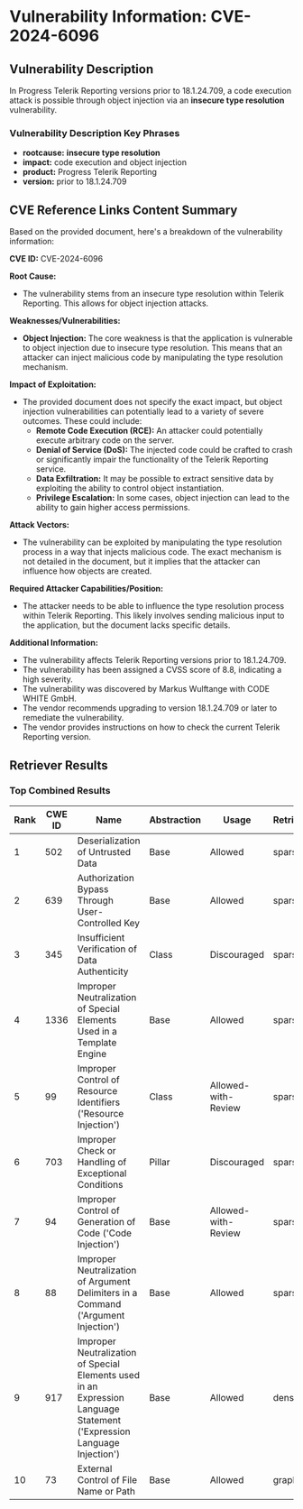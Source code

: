 # Vulnerability Information: CVE-2024-6096

## Vulnerability Description
In Progress Telerik Reporting versions prior to 18.1.24.709, a code execution attack is possible through object injection via an **insecure type resolution** vulnerability.

### Vulnerability Description Key Phrases
- **rootcause:** **insecure type resolution**
- **impact:** code execution and object injection
- **product:** Progress Telerik Reporting
- **version:** prior to 18.1.24.709

## CVE Reference Links Content Summary
Based on the provided document, here's a breakdown of the vulnerability information:

**CVE ID:** CVE-2024-6096

**Root Cause:**
* The vulnerability stems from an insecure type resolution within Telerik Reporting. This allows for object injection attacks.

**Weaknesses/Vulnerabilities:**
* **Object Injection:**  The core weakness is that the application is vulnerable to object injection due to insecure type resolution. This means that an attacker can inject malicious code by manipulating the type resolution mechanism.

**Impact of Exploitation:**
* The provided document does not specify the exact impact, but object injection vulnerabilities can potentially lead to a variety of severe outcomes. These could include:
    * **Remote Code Execution (RCE):** An attacker could potentially execute arbitrary code on the server.
    * **Denial of Service (DoS):** The injected code could be crafted to crash or significantly impair the functionality of the Telerik Reporting service.
    * **Data Exfiltration:** It may be possible to extract sensitive data by exploiting the ability to control object instantiation.
    * **Privilege Escalation:** In some cases, object injection can lead to the ability to gain higher access permissions.

**Attack Vectors:**
* The vulnerability can be exploited by manipulating the type resolution process in a way that injects malicious code. The exact mechanism is not detailed in the document, but it implies that the attacker can influence how objects are created.

**Required Attacker Capabilities/Position:**
* The attacker needs to be able to influence the type resolution process within Telerik Reporting. This likely involves sending malicious input to the application, but the document lacks specific details.

**Additional Information:**
* The vulnerability affects Telerik Reporting versions prior to 18.1.24.709.
* The vulnerability has been assigned a CVSS score of 8.8, indicating a high severity.
* The vulnerability was discovered by Markus Wulftange with CODE WHITE GmbH.
* The vendor recommends upgrading to version 18.1.24.709 or later to remediate the vulnerability.
* The vendor provides instructions on how to check the current Telerik Reporting version.

## Retriever Results

### Top Combined Results

| Rank | CWE ID | Name | Abstraction | Usage  | Retrievers | Individual Scores |
|------|--------|------|-------------|-------|------------|-------------------|
| 1 | 502 | Deserialization of Untrusted Data | Base | Allowed | sparse | 0.127 |
| 2 | 639 | Authorization Bypass Through User-Controlled Key | Base | Allowed | sparse | 0.124 |
| 3 | 345 | Insufficient Verification of Data Authenticity | Class | Discouraged | sparse | 0.124 |
| 4 | 1336 | Improper Neutralization of Special Elements Used in a Template Engine | Base | Allowed | sparse | 0.121 |
| 5 | 99 | Improper Control of Resource Identifiers ('Resource Injection') | Class | Allowed-with-Review | sparse | 0.119 |
| 6 | 703 | Improper Check or Handling of Exceptional Conditions | Pillar | Discouraged | sparse | 0.118 |
| 7 | 94 | Improper Control of Generation of Code ('Code Injection') | Base | Allowed-with-Review | sparse | 0.118 |
| 8 | 88 | Improper Neutralization of Argument Delimiters in a Command ('Argument Injection') | Base | Allowed | sparse | 0.117 |
| 9 | 917 | Improper Neutralization of Special Elements used in an Expression Language Statement ('Expression Language Injection') | Base | Allowed | dense | 0.513 |
| 10 | 73 | External Control of File Name or Path | Base | Allowed | graph | 0.002 |

